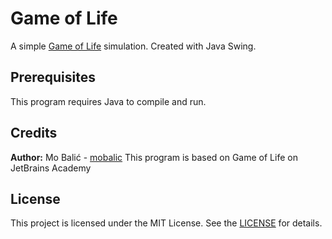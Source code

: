 # Game of Life
 A simple [Game of Life](https://en.wikipedia.org/wiki/Conway%27s_Game_of_Life ) simulation. Created with Java Swing.
 
 ## Prerequisites
This program requires Java to compile and run.

## Credits
**Author:** Mo Balić - [mobalic](https://github.com/mobalic)
This program is based on Game of Life on JetBrains Academy

## License
This project is licensed under the MIT License. See the [LICENSE](https://github.com/mobalic/Game-of-Life/blob/main/LICENSE) for details.
